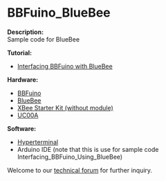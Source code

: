 # BBFuino_BlueBee
<strong>Description:</strong><br/>
Sample code for BlueBee</br>

<strong>Tutorial:</strong><br/>
<ul>
<li><a href="http://tutorial.cytron.com.my/2012/07/20/interfacing-bbfuino-with-bluebee/" target="_blank">Interfacing BBFuino with BlueBee</a></li>
</ul>
<strong>Hardware:</strong><br/>
<ul>
<li><a href="" target="_blank">BBFuino</a></li>
<li><a href="http://www.cytron.com.my/p-bluebee" target="_blank">BlueBee</a></li>
<li><a href="http://www.cytron.com.my/p-skxbee-board" target="_blank">XBee Starter Kit (without module)</a></li>
<li><a href="http://www.cytron.com.my/p-uc00a" target="_blank">UC00A</a></li> 
</ul>
<strong>Software:</strong><br/>
<ul>
<li><a href="http://www.mediafire.com/download/xjh3zmq3mz5/hypertrm.zip" target="_blank">Hyperterminal</a></li>
<li>Arduino IDE (note that this is use for sample code Interfacing_BBFuino_Using_BlueBee)</li>
</ul>

Welcome to our <a href="http://forum.cytron.com.my" target="_blank">technical forum</a> for further inquiry.
